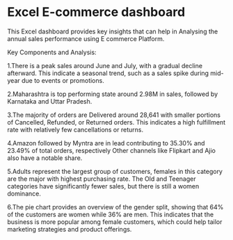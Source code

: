 # Excel E-commerce dashboard

 This Excel dashboard provides key insights that can help in Analysing the annual sales performance using E commerce Platform.
 
 Key Components and Analysis:
 
 1.There is a peak sales  around June and July, with a gradual decline afterward. This indicate a seasonal trend, such as a 
 sales spike during mid-year due to events or promotions.
 
 2.Maharashtra is top performing state around 2.98M in sales, followed by Karnataka and Uttar Pradesh.
 
 3.The majority of orders are Delivered around 28,641 with smaller portions of Cancelled, Refunded, or Returned orders. This indicates a 
 high fulfillment rate with relatively few cancellations or returns.
 
 4.Amazon followed by Myntra are in lead contributing to 35.30% and 23.49% of total orders, respectively Other channels like Flipkart and 
 Ajio also have a notable share.
 
 5.Adults represent the largest group of customers, females in this category are the major with highest purchasing rate. The Old and 
 Teenager categories have significantly fewer sales, but there is still a women dominance.
 
 6.The pie chart provides an overview of the gender split, showing that 64% of the customers are women while 36% are men.
 This indicates that the business is more popular among female customers, which could help tailor marketing strategies and product 
 offerings.

